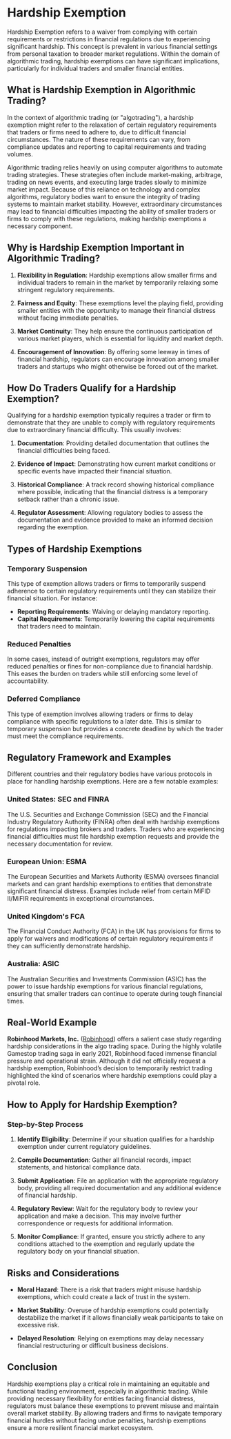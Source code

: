 # Hardship Exemption

Hardship Exemption refers to a waiver from complying with certain requirements or restrictions in financial regulations due to experiencing significant hardship. This concept is prevalent in various financial settings from personal taxation to broader market regulations. Within the domain of algorithmic trading, hardship exemptions can have significant implications, particularly for individual traders and smaller financial entities.

## What is Hardship Exemption in Algorithmic Trading?

In the context of algorithmic trading (or "algotrading"), a hardship exemption might refer to the relaxation of certain regulatory requirements that traders or firms need to adhere to, due to difficult financial circumstances. The nature of these requirements can vary, from compliance updates and reporting to capital requirements and trading volumes.

Algorithmic trading relies heavily on using computer algorithms to automate trading strategies. These strategies often include market-making, arbitrage, trading on news events, and executing large trades slowly to minimize market impact. Because of this reliance on technology and complex algorithms, regulatory bodies want to ensure the integrity of trading systems to maintain market stability. However, extraordinary circumstances may lead to financial difficulties impacting the ability of smaller traders or firms to comply with these regulations, making hardship exemptions a necessary component.

## Why is Hardship Exemption Important in Algorithmic Trading?

1. **Flexibility in Regulation**: Hardship exemptions allow smaller firms and individual traders to remain in the market by temporarily relaxing some stringent regulatory requirements.
   
2. **Fairness and Equity**: These exemptions level the playing field, providing smaller entities with the opportunity to manage their financial distress without facing immediate penalties.
   
3. **Market Continuity**: They help ensure the continuous participation of various market players, which is essential for liquidity and market depth.

4. **Encouragement of Innovation**: By offering some leeway in times of financial hardship, regulators can encourage innovation among smaller traders and startups who might otherwise be forced out of the market.

## How Do Traders Qualify for a Hardship Exemption?

Qualifying for a hardship exemption typically requires a trader or firm to demonstrate that they are unable to comply with regulatory requirements due to extraordinary financial difficulty. This usually involves:

1. **Documentation**: Providing detailed documentation that outlines the financial difficulties being faced.
   
2. **Evidence of Impact**: Demonstrating how current market conditions or specific events have impacted their financial situation.
   
3. **Historical Compliance**: A track record showing historical compliance where possible, indicating that the financial distress is a temporary setback rather than a chronic issue.
   
4. **Regulator Assessment**: Allowing regulatory bodies to assess the documentation and evidence provided to make an informed decision regarding the exemption.

## Types of Hardship Exemptions

### Temporary Suspension

This type of exemption allows traders or firms to temporarily suspend adherence to certain regulatory requirements until they can stabilize their financial situation. For instance:

- **Reporting Requirements**: Waiving or delaying mandatory reporting.
- **Capital Requirements**: Temporarily lowering the capital requirements that traders need to maintain.

### Reduced Penalties

In some cases, instead of outright exemptions, regulators may offer reduced penalties or fines for non-compliance due to financial hardship. This eases the burden on traders while still enforcing some level of accountability.

### Deferred Compliance

This type of exemption involves allowing traders or firms to delay compliance with specific regulations to a later date. This is similar to temporary suspension but provides a concrete deadline by which the trader must meet the compliance requirements.

## Regulatory Framework and Examples

Different countries and their regulatory bodies have various protocols in place for handling hardship exemptions. Here are a few notable examples:

### United States: SEC and FINRA

The U.S. Securities and Exchange Commission (SEC) and the Financial Industry Regulatory Authority (FINRA) often deal with hardship exemptions for regulations impacting brokers and traders. Traders who are experiencing financial difficulties must file hardship exemption requests and provide the necessary documentation for review.

### European Union: ESMA

The European Securities and Markets Authority (ESMA) oversees financial markets and can grant hardship exemptions to entities that demonstrate significant financial distress. Examples include relief from certain MiFID II/MiFIR requirements in exceptional circumstances.

### United Kingdom's FCA

The Financial Conduct Authority (FCA) in the UK has provisions for firms to apply for waivers and modifications of certain regulatory requirements if they can sufficiently demonstrate hardship.

### Australia: ASIC

The Australian Securities and Investments Commission (ASIC) has the power to issue hardship exemptions for various financial regulations, ensuring that smaller traders can continue to operate during tough financial times.

## Real-World Example

**Robinhood Markets, Inc.** ([Robinhood](https://robinhood.com/)) offers a salient case study regarding hardship considerations in the algo trading space. During the highly volatile Gamestop trading saga in early 2021, Robinhood faced immense financial pressure and operational strain. Although it did not officially request a hardship exemption, Robinhood’s decision to temporarily restrict trading highlighted the kind of scenarios where hardship exemptions could play a pivotal role.

## How to Apply for Hardship Exemption?

### Step-by-Step Process

1. **Identify Eligibility**: Determine if your situation qualifies for a hardship exemption under current regulatory guidelines.
   
2. **Compile Documentation**: Gather all financial records, impact statements, and historical compliance data.
   
3. **Submit Application**: File an application with the appropriate regulatory body, providing all required documentation and any additional evidence of financial hardship.
   
4. **Regulatory Review**: Wait for the regulatory body to review your application and make a decision. This may involve further correspondence or requests for additional information.
   
5. **Monitor Compliance**: If granted, ensure you strictly adhere to any conditions attached to the exemption and regularly update the regulatory body on your financial situation.

## Risks and Considerations

- **Moral Hazard**: There is a risk that traders might misuse hardship exemptions, which could create a lack of trust in the system.
   
- **Market Stability**: Overuse of hardship exemptions could potentially destabilize the market if it allows financially weak participants to take on excessive risk.
   
- **Delayed Resolution**: Relying on exemptions may delay necessary financial restructuring or difficult business decisions.

## Conclusion

Hardship exemptions play a critical role in maintaining an equitable and functional trading environment, especially in algorithmic trading. While providing necessary flexibility for entities facing financial distress, regulators must balance these exemptions to prevent misuse and maintain overall market stability. By allowing traders and firms to navigate temporary financial hurdles without facing undue penalties, hardship exemptions ensure a more resilient financial market ecosystem.